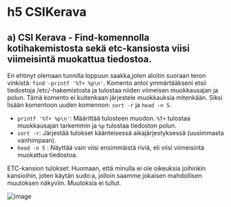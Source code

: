 # h5 CSIKerava
## a) CSI Kerava - Find-komennolla kotihakemistosta sekä etc-kansiosta viisi viimeisintä muokattua tiedostoa.
En ehtinyt olemaan tunnilla loppuun saakka,joten aloitin suoraan teron vinkistä: `find -printf '%T+ %p\n'`. Komento antoi ymmärtääkseni etsii tiedostoja /etc/-hakemistosta ja tulostaa niiden viimeisen muokkausajan ja polun. Tämä komento ei kuitenkaan järjestele muokkauksia mitenkään. Siksi lisään komentoon uuden komennon: `sort -r` ja `head -n 5`.

- `printf '%T+ %p\n'`: Määrittää tulosteen muodon. `%T+` tulostaa muokkausajan tarkemmin ja `%p` tulostaa tiedoston polun.
- `sort -r`: Järjestää tulokset käänteisessä aikajärjestyksessä (uusimmasta vanhimpaan).
- `head -n 5` : Näyttää vain viisi ensimmäistä riviä, eli viisi viimeisintä muokattua tiedostoa.

ETC-kansion tulokset: Huomaan, että minulla ei ole oikeuksia joihinkin kansioihin, joten käytän sudo:a, jolloin saamme jokaisen mahdollisen muutoksen näkyviin. Muutoksia ei tullut.

![image](https://github.com/WindoCode/PalvelintenHallinta/assets/110290723/ac8199f4-9b42-4d4f-95fc-115c194784fd)

